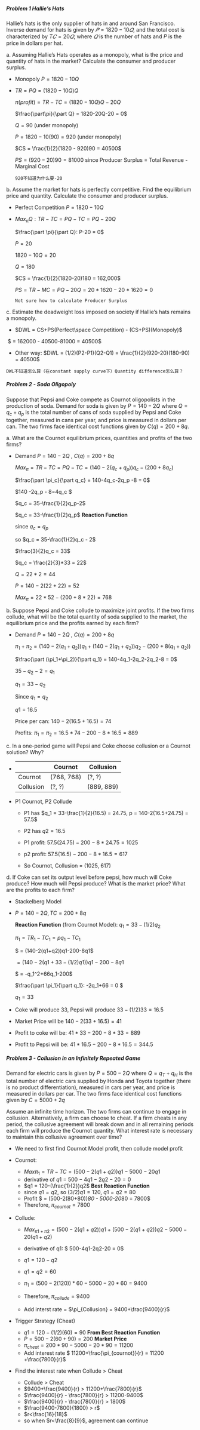 ##### Problem 1 Hallie’s Hats 

Hallie’s hats is the only supplier of hats in and around San Francisco. Inverse demand for hats is given by $𝑃= 1820 −10𝑄$, and the total cost is characterized by $T𝐶 = 20𝑄$, where $𝑄$ is the number of hats and $P$ is the price in dollars per hat.

a. Assuming Hallie’s Hats operates as a monopoly, what is the price and quantity of hats in the market? Calculate the consumer and producer surplus. 

- Monopoly	$P = 1820-10Q$

- $TR = PQ = (1820-10Q)Q$

  $\pi(profit) = TR-TC = (1820-10Q)Q - 20Q$

  $\frac{\part\pi}{\part Q} = 1820-20Q-20 = 0$

  $Q = 90$ (under monopoly)

  $P = 1820-10(90) = 920$ (under monopoly)

  $CS = \frac{1}{2}(1820 - 920)90 = 40500$

  $PS = (920 - 20)90 = 81000$ since Producer Surplus = Total Revenue - Marginal Cost

  `920不知道为什么要-20	`

b. Assume the market for hats is perfectly competitive. Find the equilibrium price and quantity. Calculate the consumer and producer surplus.  

- Perfect Competition $P = 1820-10Q$

- $Max_\pi Q : TR-TC = PQ-TC = PQ - 20Q$

  $\frac{\part \pi}{\part Q}: P-20 = 0$

  $P = 20$

  $1820 - 10Q = 20$

  $Q = 180$

  $CS = \frac{1}{2}(1820-20)180 = 162,000$

  $PS = TR-MC = PQ - 20Q = 20*1620-20*1620 = 0$
  
  `Not sure how to calculate Producer Surplus`

c. Estimate the deadweight loss imposed on society if Hallie’s hats remains a monopoly.  

- $DWL = CS+PS(Perfect\space Competition) - (CS+PS)(Monopoly)$

​					$ = 162000 - 40500-81000 = 40500$

- Other way: $DWL = (1/2)(P2-P1)(Q2-Q1) =  \frac{1}{2}(920-20)(180-90) = 40500$

`DWL不知道怎么算（在constant supply curve下）Quantity difference怎么算？`



##### Problem 2 - Soda Oligopoly

Suppose that Pepsi and Coke compete as Cournot oligopolists in the production of soda. Demand for soda is given by $P = 140 −2Q$ where $Q = q_c+q_p$ is the total number of cans of soda supplied by Pepsi and Coke together, measured in cans per year, and price is measured in dollars per can. The two firms face identical cost functions given by $C(q) = 200+8q$.



a. What are the Cournot equilibrium prices, quantities and profits of the two firms? 

- Demand $P = 140- 2Q$ ,	$C(q) = 200+8q$

  $Max_\pi = TR-TC = PQ - TC = (140-2(q_c+q_p))q_c-(200+8q_c)$

  $\frac{\part \pi_c}{\part q_c} = 140-4q_c-2q_p -8 = 0$

  $140 -2q_p - 8=4q_c $

  $q_c = 35-\frac{1}{2}q_p-2$

  $q_c = 33-\frac{1}{2}q_p$ **Reaction Function**

  since $q_c = q_p$

  so $q_c = 35-\frac{1}{2}q_c - 2$

  $\frac{3}{2}q_c = 33$

  $q_c = \frac{2}{3}*33 = 22$

  $Q = 22*2 = 44$

  $P = 140-2(22+22) = 52$

  $Max_\pi = 22*52-(200+8*22) = 768$

  

b. Suppose Pepsi and Coke collude to maximize joint profits. If the two firms collude, what will be the total quantity of soda supplied to the market, the equilibrium price and the profits earned by each firm?  

- Demand $P = 140- 2Q$ ,	$C(q) = 200+8q$

  $\pi_1+\pi_2 = (140-2(q_1+q_2))q_1+(140-2(q_1+q_2))q_2-(200+8(q_1+q_2))$

  $\frac{\part (\pi_1+\pi_2)}{\part q_1} = 140-4q_1-2q_2-2q_2-8 = 0$

  $35-q_2-2 = q_1$

  $q_1 = 33-q_2$

  Since $q_1 = q_2$

  $q1 = 16.5$

  Price per can: $140-2(16.5+16.5) = 74$

  Profits: $\pi_1=\pi_2 = 16.5*74-200-8*16.5 = 889$



c. In a one-period game will Pepsi and Coke choose collusion or a Cournot solution?  Why?  

- |           | Cournot    | Collusion  |
  | --------- | ---------- | ---------- |
  | Cournot   | (768, 768) | (?, ?)     |
  | Collusion | (?, ?)     | (889, 889) |

- P1 Cournot, P2 Collude

  - P1 has $q_1 = 33-\frac{1}{2}(16.5) = 24.75, p = 140-2(16.5+24.75) = 57.5$

  - P2 has $q2 = 16.5$

  - P1 profit: $57.5(24.75) - 200-8*24.75 = 1025$

  - p2 profit: $57.5(16.5)-200-8*16.5 = 617$

  - So Cournot, Collusion = (1025, 617)

    

d. If Coke can set its output level before pepsi, how much will Coke produce? How much will Pepsi produce? What is the market price? What are the profits to each firm?  

- Stackelberg Model

- $P = 140-2Q, TC = 200+8q$

  **Reaction Function** (from Cournot Model): $q_1 = 33-(1/2)q_2$

  $\pi_1 = TR_1 - TC_1 = pq_1-TC_1$

  $ = (140-2(q1+q2))q1-200-8q1$

  $= (140-2(q1+33-(1/2)q1))q1-200-8q1$

  $ = -q_1^2+66q_1-200$

  $\frac{\part \pi_1}{\part q_1}: -2q_1+66 = 0 $

  $q_1=33$

- Coke will produce 33, Pepsi will produce $33-(1/2)33 = 16.5$
- Market Price will be $140-2(33+16.5) = 41$

- Profit to coke will be: $41*33-200-8*33 = 889$
- Profit to Pepsi will be: $41*16.5-200-8*16.5 = 344.5$



##### Problem 3 - Collusion in an Infinitely Repeated Game 

Demand for electric cars is given by $P = 500-2Q$ where $Q = q_T+q_H$ is the total number of electric cars supplied by Honda and Toyota together (there is no product differentiation), measured in cars per year, and price is measured in dollars per car. The two firms face identical cost functions given by $C = 5000+2q$

Assume an infinite time horizon. The two firms can continue to engage in collusion. Alternatively, a firm can choose to cheat. If a firm cheats in any period, the collusive agreement will break down and in all remaining periods each firm will produce the Cournot quantity. What interest rate is necessary to maintain this collusive agreement over time?   



- We need to first find Cournot Model profit, then collude model profit
- Cournot:

  - $Max\pi_1 =TR-TC = (500-2(q1+q2))q1-5000-20q1$
  - derivative of $q1$ = $500-4q1-2q2-20 = 0$
  - $q1 = 120-(\frac{1}{2})q2$ **Best Reaction Function**
  - since $q1 = q2$, so $(3/2)q1 = 120$, $q1 = q2 = 80$
  - Profit $ = (500-2(80+80))*80 - 5000-20*80 = 7800$
  - Therefore, $\pi_{cournot} = 7800$
- Collude:

  - $Max_{\pi1+\pi2} = (500-2(q1+q2))q1+(500-2(q1+q2))q2-5000-20(q1+q2)$
  - derivative of q1: $ 500-4q1-2q2-20 = 0$
  - $q1 = 120-q2$
  - $q1 = q2 = 60$
  - $\pi_1 = (500-2(120))*60-5000-20*60 = 9400$
  - Therefore, $\pi_{collude} = 9400$

  - Add interst rate = $\pi_{Collusion} = 9400+\frac{9400}{r}$
- Trigger Strategy (Cheat)

  - $q1 = 120-(1/2)(60) = 90$ **From Best Reaction Function**
  - $P = 500-2(60+90) = 200$ **Market Price**
  - $\pi_{cheat} = 200*90-5000-20*90 = 11200$
  - Add interest rate $ 11200+\frac{\pi_{cournot}}{r} = 11200 +\frac{7800}{r}$
- Find the interest rate when Collude > Cheat
  - Collude > Cheat
  - $9400+\frac{9400}{r} > 11200+\frac{7800}{r}$
  - $\frac{9400}{r} - \frac{7800}{r} > 11200-9400$
  - $\frac{9400}{r} - \frac{7800}{r} > 1800$
  - $\frac{9400-7800}{1800} > r$
  - $r<\frac{16}{18}$
  - so when $r<\frac{8}{9}$, agreement can continue